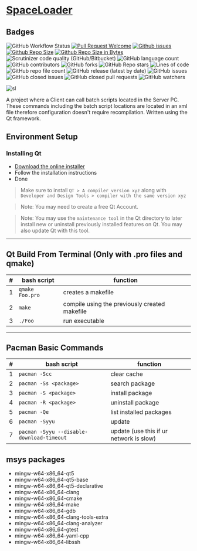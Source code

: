 # [SpaceLoader](https://github.com/rendayigit/SpaceLoader)

## Badges
![GitHub Workflow Status](https://img.shields.io/github/actions/workflow/status/rendayigit/SpaceLoader/ci.yml)
[![Pull Request Welcome](https://img.shields.io/github/issues-pr/rendayigit/SpaceLoader)](https://github.com/rendayigit/SpaceLoader/pulls)
[![Github issues](https://img.shields.io/github/issues-raw/rendayigit/SpaceLoader)](https://github.com/rendayigit/SpaceLoader/issues)
[![Github Repo Size](https://img.shields.io/github/repo-size/rendayigit/SpaceLoader)](https://github.com/rendayigit/SpaceLoader)
[![Github Repo Size in Bytes](https://img.shields.io/github/languages/code-size/rendayigit/SpaceLoader)](https://github.com/rendayigit/SpaceLoader)
![Scrutinizer code quality (GitHub/Bitbucket)](https://img.shields.io/scrutinizer/quality/g/rendayigit/SpaceLoader/main)
![GitHub language count](https://img.shields.io/github/languages/count/rendayigit/SpaceLoader)
![GitHub contributors](https://img.shields.io/github/contributors/rendayigit/spaceloader)
![GitHub forks](https://img.shields.io/github/forks/rendayigit/spaceloader?style=flat)
![GitHub Repo stars](https://img.shields.io/github/stars/rendayigit/spaceloader?style=flat)
![Lines of code](https://img.shields.io/tokei/lines/github/rendayigit/spaceloader?style=flat)
![GitHub repo file count](https://img.shields.io/github/directory-file-count/rendayigit/spaceloader?style=flat)
![GitHub release (latest by date)](https://img.shields.io/github/downloads/rendayigit/spaceloader/tag/total)
![GitHub issues](https://img.shields.io/github/issues-raw/rendayigit/!%5BGitHub%20issues%5D(https://img.shields.io/github/issues/rendayigit/spaceloader))
![GitHub closed issues](https://img.shields.io/github/issues-closed-raw/rendayigit/spaceloader)
![GitHub closed pull requests](https://img.shields.io/github/issues-pr-closed-raw/rendayigit/spaceloader)
![GitHub watchers](https://img.shields.io/github/watchers/rendayigit/spaceloader)


![sl](https://user-images.githubusercontent.com/26045359/204103152-a5e0e2e3-ff24-4157-aa15-8c2d4f51f523.PNG)

A project where a Client can call batch scripts located in the Server PC. These commands including the batch script locations are located in an xml file therefore configuration doesn't require recompilation. Written using the Qt framework.

## Environment Setup

### Installing Qt

- [Download the online installer](https://www.qt.io/download-qt-installer "Qt Online Installer")
- Follow the installation instructions
- Done

> Make sure to install `QT > A compiler version xyz` along with `Developer and Design Tools > compiler with the same version xyz`

> Note: You may need to create a free Qt Account.

> Note: You may use the `maintenance tool` in the Qt directory to later install new or uninstall previously installed features on Qt. You may also update Qt with this tool.

***

## Qt Build From Terminal (Only with .pro files and qmake)

| #   | bash script             | function                                      |
| --- | ----------------------- | --------------------------------------------- |
| 1   | ```qmake Foo.pro``` | creates a makefile |
| 2   | ```make``` | compile using the previously created makefile |
| 3   | ```./Foo``` | run executable |

***

## Pacman Basic Commands

| #   | bash script             | function                                      |
| --- | ----------------------- | --------------------------------------------- |
| 1 | ```pacman -Scc``` | clear cache |
| 2 | ```pacman -Ss <package>``` | search package |
| 3 | ```pacman -S <package>``` | install package |
| 4 | ```pacman -R <package>``` | uninstall package |
| 5 | ```pacman -Qe``` | list installed packages |
| 6 | ```pacman -Syyu``` | update |
| 7 | ```pacman -Syyu --disable-download-timeout``` | update (use this if ur network is slow) |

## msys packages

- mingw-w64-x86_64-qt5
- mingw-w64-x86_64-qt5-base
- mingw-w64-x86_64-qt5-declarative
- mingw-w64-x86_64-clang
- mingw-w64-x86_64-cmake
- mingw-w64-x86_64-make
- mingw-w64-x86_64-gdb
- mingw-w64-x86_64-clang-tools-extra
- mingw-w64-x86_64-clang-analyzer
- mingw-w64-x86_64-gtest
- mingw-w64-x86_64-yaml-cpp
- mingw-w64-x86_64-libssh